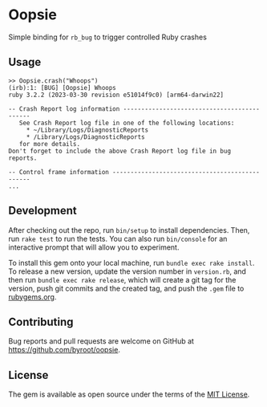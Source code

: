 # Oopsie

Simple binding for `rb_bug` to trigger controlled Ruby crashes

## Usage

```
>> Oopsie.crash("Whoops")
(irb):1: [BUG] [Oopsie] Whoops
ruby 3.2.2 (2023-03-30 revision e51014f9c0) [arm64-darwin22]

-- Crash Report log information --------------------------------------------
   See Crash Report log file in one of the following locations:
     * ~/Library/Logs/DiagnosticReports
     * /Library/Logs/DiagnosticReports
   for more details.
Don't forget to include the above Crash Report log file in bug reports.     

-- Control frame information -----------------------------------------------
...
```

## Development

After checking out the repo, run `bin/setup` to install dependencies. Then, run `rake test` to run the tests. You can also run `bin/console` for an interactive prompt that will allow you to experiment.

To install this gem onto your local machine, run `bundle exec rake install`. To release a new version, update the version number in `version.rb`, and then run `bundle exec rake release`, which will create a git tag for the version, push git commits and the created tag, and push the `.gem` file to [rubygems.org](https://rubygems.org).

## Contributing

Bug reports and pull requests are welcome on GitHub at https://github.com/byroot/oopsie.

## License

The gem is available as open source under the terms of the [MIT License](https://opensource.org/licenses/MIT).
